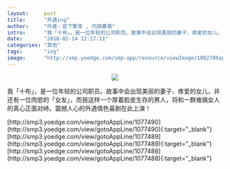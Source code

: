 ```yaml
---
layout:     post
title:      "外遇ing"
author:     "作者：岩下繁幸 , 内田春菊"
intro:      "我「十布」，是一位年轻的公司职员。故事中会出现美丽的妻子、疼爱的女儿，并还有一位肉慾的「女友」，而我这样一个厚着脸皮生存的男人，将和一群难搞女人的真心正面对峙。震撼人心的外遇情色喜剧在此上演！"
date:       "2018-02-14 12:17:11"
categories: "其他"
tags:       "ing"
image:      "http://smp.yoedge.com/smp-app/resource/viewImage/1002708appline.png"
---
```

<div style="text-align: center">
<p><img src="http://smp.yoedge.com/smp-app/resource/viewImage/1002708appline.png"/></p>
</div>
<p class="post-meta">
<span>我「十布」，是一位年轻的公司职员。故事中会出现美丽的妻子、疼爱的女儿，并还有一位肉慾的「女友」，而我这样一个厚着脸皮生存的男人，将和一群难搞女人的真心正面对峙。震撼人心的外遇情色喜剧在此上演！</span>
</p>
[http://smp3.yoedge.com/view/gotoAppLine/1077490](http://smp3.yoedge.com/view/gotoAppLine/1077490){:target="_blank"}
[http://smp3.yoedge.com/view/gotoAppLine/1077489](http://smp3.yoedge.com/view/gotoAppLine/1077489){:target="_blank"}
[http://smp3.yoedge.com/view/gotoAppLine/1077488](http://smp3.yoedge.com/view/gotoAppLine/1077488){:target="_blank"}


